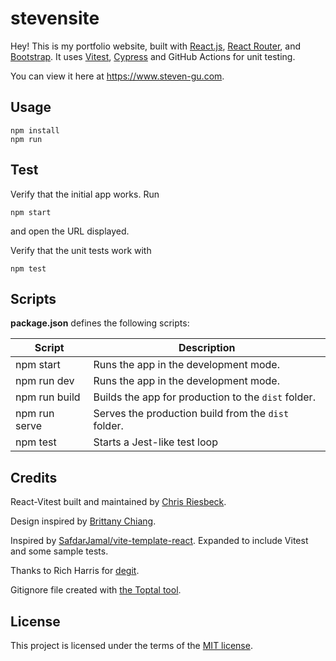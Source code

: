 # stevensite

Hey! This is my portfolio website, built with [React.js](https://react.dev/), [React Router](https://reactrouter.com/en/main), and [Bootstrap](https://getbootstrap.com/). It uses [Vitest](https://vitest.dev/), [Cypress](https://www.cypress.io/) and GitHub Actions for unit testing.

You can view it here at https://www.steven-gu.com.

## Usage 

```
npm install
npm run
```

## Test

Verify that the initial app works. Run

```
npm start
```

and open the URL displayed.

Verify that the unit tests work with

```
npm test
```

## Scripts

**package.json** defines the following scripts:

| Script         | Description                                         |
| -------------- | --------------------------------------------------- |
| npm start      | Runs the app in the development mode.               |
| npm run dev    | Runs the app in the development mode.               |
| npm run build  | Builds the app for production to the `dist` folder. |
| npm run serve  | Serves the production build from the `dist` folder. |
| npm test       | Starts a Jest-like test loop                        |


## Credits

React-Vitest built and maintained by [Chris Riesbeck](https://github.com/criesbeck).

Design inspired by [Brittany Chiang](https://v4.brittanychiang.com/).

Inspired by [SafdarJamal/vite-template-react](https://github.com/SafdarJamal/vite-template-react).
Expanded to include Vitest and some sample tests.

Thanks to Rich Harris for [degit](https://www.npmjs.com/package/degit).

Gitignore file created with [the Toptal tool](https://www.toptal.com/developers/gitignore/api/react,firebase,visualstudiocode,macos,windows).


## License

This project is licensed under the terms of the [MIT license](./LICENSE).
